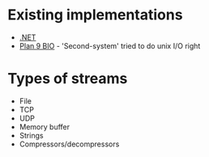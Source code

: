 # Existing implementations

- [.NET](http://msdn.microsoft.com/en-us/library/system.io%28v=vs.71%29.aspx)
- [Plan 9 BIO](http://plan9online.com/bio) - 'Second-system' tried to do unix I/O right

# Types of streams

- File
- TCP
- UDP
- Memory buffer
- Strings
- Compressors/decompressors

